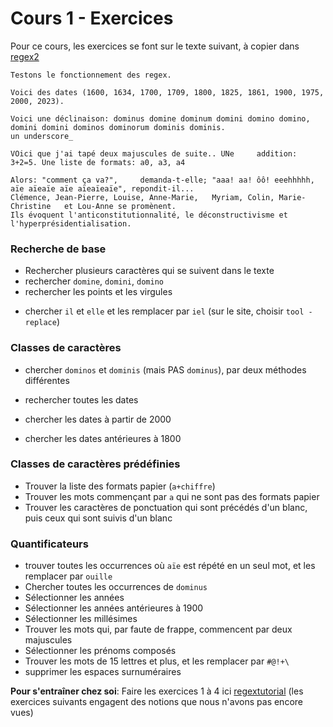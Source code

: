 # Cours 1 - Exercices

Pour ce cours, les exercices se font sur le texte suivant, à copier dans [regex2](https://regex101.com/)



```
Testons le fonctionnement des regex.

Voici des dates (1600, 1634, 1700, 1709, 1800, 1825, 1861, 1900, 1975, 2000, 2023).

Voici une déclinaison: dominus domine dominum domini domino domino, domini domini dominos dominorum dominis dominis.
un underscore_ 

VOici que j'ai tapé deux majuscules de suite.. UNe     addition: 3+2=5. Une liste de formats: a0, a3, a4

Alors: "comment ça va?",     demanda-t-elle; "aaa! aa! ôô! eeehhhhh, aïe aïeaïe aïe aïeaïeaïe", repondit-il...
Clémence, Jean-Pierre, Louise, Anne-Marie,   Myriam, Colin, Marie-Christine   et Lou-Anne se promènent.
Ils évoquent l'anticonstitutionnalité, le déconstructivisme et    l'hyperprésidentialisation.
```


### Recherche de base


+ Rechercher plusieurs caractères qui se suivent dans le texte
+ rechercher `domine`, `domini`, `domino`
+ rechercher les points et les virgules
- chercher `il` et `elle` et les remplacer par `iel` (sur le site, choisir `tool -replace`)

### Classes de caractères

- chercher `dominos` et `dominis` (mais PAS `dominus`), par deux méthodes différentes
- rechercher toutes les dates

- chercher les dates à partir de 2000
- chercher les dates antérieures à 1800



### Classes de caractères prédéfinies


- Trouver la liste des formats papier (`a+chiffre`)
- Trouver les mots commençant par `a` qui ne sont pas des formats papier
- Trouver les caractères de ponctuation qui sont précédés d'un blanc, puis ceux qui sont suivis d'un blanc	


### Quantificateurs


- trouver toutes les occurrences où `aïe` est répété en un seul mot, et les remplacer par `ouille`
- Chercher toutes les occurrences de `dominus`
- Sélectionner les années
- Sélectionner les années antérieures à 1900
- Sélectionner les millésimes
- Trouver les mots qui, par faute de frappe, commencent par deux majuscules
- Sélectionner les prénoms composés
- Trouver les mots  de 15 lettres et plus, et les remplacer par `#@!+\`
- supprimer les espaces surnuméraires



**Pour s'entraîner chez soi**:
Faire les exercices 1 à 4 ici [regextutorial](http://regextutorials.com/excercise.html?Floating%20point%20numbers)
(les exercices suivants engagent des notions que nous n'avons pas encore vues)
